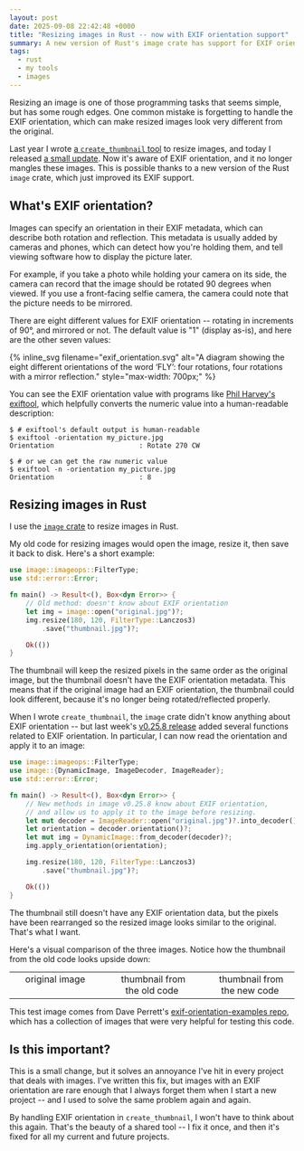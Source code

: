 ```yaml
---
layout: post
date: 2025-09-08 22:42:48 +0000
title: "Resizing images in Rust -- now with EXIF orientation support"
summary: A new version of Rust's image crate has support for EXIF orientation, which allows me to resize images without mangling their rotation.
tags:
  - rust
  - my tools
  - images
---
```

Resizing an image is one of those programming tasks that seems simple, but has some rough edges.
One common mistake is forgetting to handle the EXIF orientation, which can make resized images look very different from the original.

Last year I wrote [a `create_thumbnail` tool](/2024/create-thumbnail/) to resize images, and today I released [a small update](https://github.com/alexwlchan/create_thumbnail/releases/tag/v1.0.2).
Now it's aware of EXIF orientation, and it no longer mangles these images.
This is possible thanks to a new version of the Rust `image` crate, which just improved its EXIF support.

## What's EXIF orientation?

Images can specify an orientation in their EXIF metadata, which can describe both rotation and reflection.
This metadata is usually added by cameras and phones, which can detect how you're holding them, and tell viewing software how to display the picture later.

For example, if you take a photo while holding your camera on its side, the camera can record that the image should be rotated 90 degrees when viewed.
If you use a front-facing selfie camera, the camera could note that the picture needs to be mirrored.

There are eight different values for EXIF orientation -- rotating in increments of 90&deg;, and mirrored or not.
The default value is "1" (display as-is), and here are the other seven values:

{%
  inline_svg
  filename="exif_orientation.svg"
  alt="A diagram showing the eight different orientations of the word ‘FLY’: four rotations, four rotations with a mirror reflection."
  style="max-width: 700px;"
%}

You can see the EXIF orientation value with programs like [Phil Harvey's exiftool][exiftool], which helpfully converts the numeric value into a human-readable description:

```console
$ # exiftool's default output is human-readable
$ exiftool -orientation my_picture.jpg
Orientation                     : Rotate 270 CW

$ # or we can get the raw numeric value
$ exiftool -n -orientation my_picture.jpg
Orientation                     : 8
```

[exiftool]: https://exiftool.org/

## Resizing images in Rust

I use the [`image` crate](https://crates.io/crates/image) to resize images in Rust.

My old code for resizing images would open the image, resize it, then save it back to disk.
Here's a short example:

```rust
use image::imageops::FilterType;
use std::error::Error;

fn main() -> Result<(), Box<dyn Error>> {
    // Old method: doesn't know about EXIF orientation
    let img = image::open("original.jpg")?;
    img.resize(180, 120, FilterType::Lanczos3)
        .save("thumbnail.jpg")?;

    Ok(())
}
```

The thumbnail will keep the resized pixels in the same order as the original image, but the thumbnail doesn't have the EXIF orientation metadata.
This means that if the original image had an EXIF orientation, the thumbnail could look different, because it's no longer being rotated/reflected properly.

When I wrote `create_thumbnail`, the `image` crate didn't know anything about EXIF orientation -- but last week's [v0.25.8 release](https://github.com/image-rs/image/releases/tag/v0.25.8) added several functions related to EXIF orientation.
In particular, I can now read the orientation and apply it to an image:

```rust
use image::imageops::FilterType;
use image::{DynamicImage, ImageDecoder, ImageReader};
use std::error::Error;

fn main() -> Result<(), Box<dyn Error>> {
    // New methods in image v0.25.8 know about EXIF orientation,
    // and allow us to apply it to the image before resizing.
    let mut decoder = ImageReader::open("original.jpg")?.into_decoder()?;
    let orientation = decoder.orientation()?;
    let mut img = DynamicImage::from_decoder(decoder)?;
    img.apply_orientation(orientation);

    img.resize(180, 120, FilterType::Lanczos3)
        .save("thumbnail.jpg")?;

    Ok(())
}
```

The thumbnail still doesn't have any EXIF orientation data, but the pixels have been rearranged so the resized image looks similar to the original.
That's what I want.

Here's a visual comparison of the three images.
Notice how the thumbnail from the old code looks upside down:

<style>
  #examples {
    margin: 0 auto;
  }

  #examples tr {
    display: grid;
    grid-template-columns: repeat(3, 1fr);
    grid-gap: 1em;
    text-align: center;
  }

  #examples img {
    max-width: 180px;
    margin-bottom: 8px;
  }
</style>

<table id="examples">
  <tr>
    <td>
      <img src="/images/2025/original_exif_image.jpg" alt="" style="aspect-ratio: 1800/1200;">
      <span>original image</span>
    </td>
    <td>
      <img src="/images/2025/thumbnail_without_exif_aware.jpg" alt="" style="aspect-ratio: 180/120;">
      <span>thumbnail from the old code</span>
    </td>
    <td>
      <img src="/images/2025/thumbnail_with_exif_aware.jpg" alt="" style="aspect-ratio: 180/120;">
      <span>thumbnail from the new code</span>
    </td>
  </tr>
</table>

This test image comes from Dave Perrett's [exif-orientation-examples repo](https://github.com/recurser/exif-orientation-examples), which has a collection of images that were very helpful for testing this code.

## Is this important?

This is a small change, but it solves an annoyance I've hit in every project that deals with images.
I've written this fix, but images with an EXIF orientation are rare enough that I always forget them when I start a new project -- and I used to solve the same problem again and again.

By handling EXIF orientation in `create_thumbnail`, I won't have to think about this again.
That's the beauty of a shared tool -- I fix it once, and then it's fixed for all my current and future projects.

